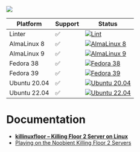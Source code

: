 ![](img/logo-small.png)

| Platform | Support | Status |
|---|---|---|
| Linter | ✅ | [![Lint](https://github.com/noobient/killinuxfloor/actions/workflows/lint.yml/badge.svg)](https://github.com/noobient/killinuxfloor/actions/workflows/lint.yml) |
| AlmaLinux 8 | ✅ | [![AlmaLinux 8](https://github.com/noobient/killinuxfloor/actions/workflows/almalinux-8.yml/badge.svg)](https://github.com/noobient/killinuxfloor/actions/workflows/almalinux-8.yml) |
| AlmaLinux 9 | ✅ | [![AlmaLinux 9](https://github.com/noobient/killinuxfloor/actions/workflows/almalinux-9.yml/badge.svg)](https://github.com/noobient/killinuxfloor/actions/workflows/almalinux-9.yml) |
| Fedora 38 | ✅ | [![Fedora 38](https://github.com/noobient/killinuxfloor/actions/workflows/fedora-38.yml/badge.svg)](https://github.com/noobient/killinuxfloor/actions/workflows/fedora-38.yml) |
| Fedora 39 | ✅ | [![Fedora 39](https://github.com/noobient/killinuxfloor/actions/workflows/fedora-39.yml/badge.svg)](https://github.com/noobient/killinuxfloor/actions/workflows/fedora-39.yml) |
| Ubuntu 20.04 | ✅ | [![Ubuntu 20.04](https://github.com/noobient/killinuxfloor/actions/workflows/ubuntu-20.04.yml/badge.svg)](https://github.com/noobient/killinuxfloor/actions/workflows/ubuntu-20.04.yml) |
| Ubuntu 22.04 | ✅ | [![Ubuntu 22.04](https://github.com/noobient/killinuxfloor/actions/workflows/ubuntu-22.04.yml/badge.svg)](https://github.com/noobient/killinuxfloor/actions/workflows/ubuntu-22.04.yml) |

# Documentation

* **[killinuxfloor – Killing Floor 2 Server on Linux](https://noobient.com/2019/01/11/killinuxfloor-killing-floor-2-server-on-linux/)**
* [Playing on the Noobient Killing Floor 2 Servers](https://noobient.com/2018/08/09/playing-on-the-noobient-killing-floor-2-servers/)

